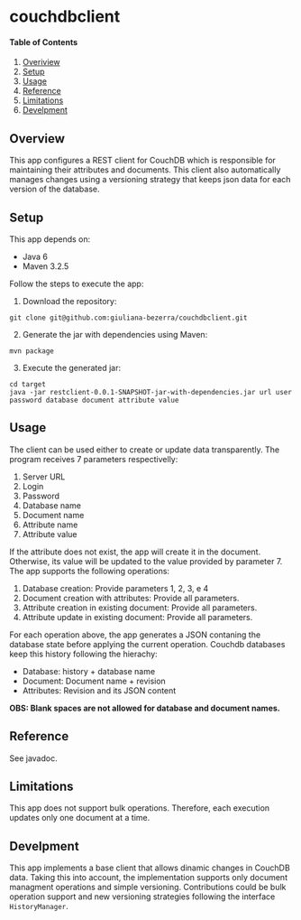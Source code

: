 # couchdbclient

#### Table of Contents

1. [Overiview](#overview)
2. [Setup](#setup)
3. [Usage](#usage)
4. [Reference](#reference)
5. [Limitations](#limitations)
6. [Develpment](#development)

## Overview
This app configures a REST client for CouchDB which is responsible for
maintaining their attributes and documents. This client also automatically manages changes using a versioning strategy that keeps json data for each
version of the database.

## Setup
This app depends on:

- Java 6
- Maven 3.2.5

Follow the steps to execute the app:

1. Download the repository:
```
git clone git@github.com:giuliana-bezerra/couchdbclient.git
```
2. Generate the jar with dependencies using Maven:
```
mvn package
```
3. Execute the generated jar:
```
cd target
java -jar restclient-0.0.1-SNAPSHOT-jar-with-dependencies.jar url user password database document attribute value
```

## Usage
The client can be used either to create or update data transparently. The program
receives 7 parameters respectivelly:

1. Server URL
2. Login
3. Password
4. Database name
5. Document name
6. Attribute name
7. Attribute value

If the attribute does not exist, the app will create it in the document.
Otherwise, its value will be updated to the value provided by parameter 7.
The app supports the following operations:

1. Database creation: Provide parameters 1, 2, 3, e 4
2. Document creation with attributes: Provide all parameters.
3. Attribute creation in existing document: Provide all parameters.
4. Attribute update in existing document: Provide all parameters.

For each operation above, the app generates a JSON contaning the database state
before applying the current operation. Couchdb databases keep this history
following the hierachy:

- Database: history + database name
- Document: Document name + revision
- Attributes: Revision and its JSON content

**OBS: Blank spaces are not allowed for database and document names.**

## Reference
See javadoc.

## Limitations
This app does not support bulk operations. Therefore, each execution updates
only one document at a time.

## Develpment
This app implements a base client that allows dinamic changes in CouchDB data.
Taking this into account, the implementation supports only document managment
operations and simple versioning. Contributions could be bulk
operation support and new versioning strategies following the interface `HistoryManager`.
